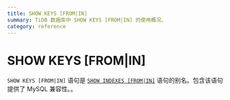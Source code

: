 ```yaml
---
title: SHOW KEYS [FROM|IN]
summary: TiDB 数据库中 SHOW KEYS [FROM|IN] 的使用概况。
category: reference
---
```


# SHOW KEYS [FROM|IN]

`SHOW KEYS [FROM|IN]` 语句是 [`SHOW INDEXES [FROM|IN]`](/v3.0/reference/sql/statements/show-indexes.md) 语句的别名。包含该语句提供了 MySQL 兼容性。。